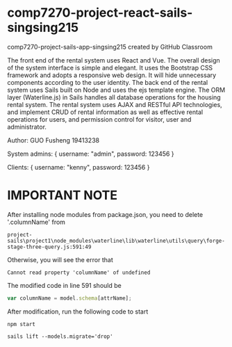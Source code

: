 # comp7270-project-react-sails-singsing215
comp7270-project-sails-app-singsing215 created by GitHub Classroom

The front end of the rental system uses React and Vue. The overall design of the system interface is simple and elegant. It uses the Bootstrap CSS framework and adopts a responsive web design. It will hide unnecessary components according to the user identity. The back end of the rental system uses Sails built on Node and uses the ejs template engine. The ORM layer (Waterline.js) in Sails handles all database operations for the housing rental system. The rental system uses AJAX and RESTful API technologies, and implement CRUD of rental information as well as effective rental operations for users, and permission control for visitor, user and administrator.

Author: GUO Fusheng 19413238

System admins: { username: "admin", password: 123456 }

Clients: { username: "kenny", password: 123456 }

# IMPORTANT NOTE
After installing node modules from package.json, you need to delete '.columnName' from 
```
project-sails\project1\node_modules\waterline\lib\waterline\utils\query\forge-stage-three-query.js:591:49
```

Otherwise, you will see the error that 
```
Cannot read property 'columnName' of undefined
```

The modified code in line 591 should be
```js
var columnName = model.schema[attrName];
```

After modification, run the following code to start 
```
npm start
```
```
sails lift --models.migrate='drop'
```
